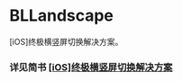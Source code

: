 # BLLandscape
[iOS]终极横竖屏切换解决方案。

### 详见简书 [[iOS]终极横竖屏切换解决方案](http://www.jianshu.com/p/42bc210f574b)
